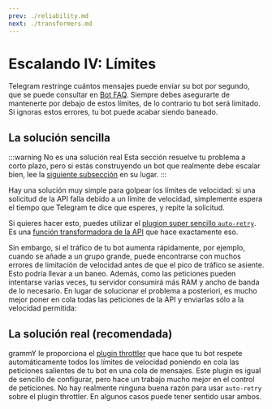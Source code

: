 ```yaml
---
prev: ./reliability.md
next: ./transformers.md
---
```


# Escalando IV: Límites

Telegram restringe cuántos mensajes puede enviar su bot por segundo, que se puede consultar en [Bot FAQ](https://core.telegram.org/bots/faq#my-bot-is-hitting-limits-how-do-i-avoid-this).
Siempre debes asegurarte de mantenerte por debajo de estos límites, de lo contrario tu bot será limitado.
Si ignoras estos errores, tu bot puede acabar siendo baneado.

## La solución sencilla

:::warning No es una solución real
Esta sección resuelve tu problema a corto plazo, pero si estás construyendo un bot que realmente debe escalar bien, lee la [siguiente subsección](#the-real-solution-recommended) en su lugar.
:::

Hay una solución muy simple para golpear los límites de velocidad: si una solicitud de la API falla debido a un límite de velocidad, simplemente espera el tiempo que Telegram te dice que esperes, y repite la solicitud.

Si quieres hacer esto, puedes utilizar el [plugion super sencillo `auto-retry`](../plugins/auto-retry.md).
Es una [función transformadora de la API](../advanced/transformers.md) que hace exactamente eso.

Sin embargo, si el tráfico de tu bot aumenta rápidamente, por ejemplo, cuando se añade a un grupo grande, puede encontrarse con muchos errores de limitación de velocidad antes de que el pico de tráfico se asiente.
Esto podría llevar a un baneo.
Además, como las peticiones pueden intentarse varias veces, tu servidor consumirá más RAM y ancho de banda de lo necesario.
En lugar de solucionar el problema a posteriori, es mucho mejor poner en cola todas las peticiones de la API y enviarlas sólo a la velocidad permitida:

## La solución real (recomendada)

grammY le proporciona el [plugin throttler](../plugins/transformer-throttler.md) que hace que tu bot respete automáticamente todos los límites de velocidad poniendo en cola las peticiones salientes de tu bot en una cola de mensajes.
Este plugin es igual de sencillo de configurar, pero hace un trabajo mucho mejor en el control de peticiones.
No hay realmente ninguna buena razón para usar `auto-retry` sobre el plugin throttler.
En algunos casos puede tener sentido usar ambos.
